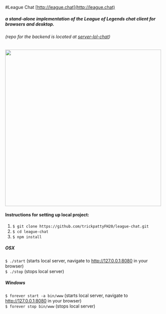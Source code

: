 #League Chat [http://league.chat](http://league.chat)
##### a stand-alone implementation of the League of Legends chat client for browsers and desktop.
###### (repo for the backend is located at [server-lol-chat](https://github.com/trickpattyFH20/server-lol-chat))
<img src="http://league.chat/images/screenshots/login.png" width="500" />

#### Instructions for setting up local project:

1. `$ git clone https://github.com/trickpattyFH20/league-chat.git`  
2. `$ cd league-chat`  
3. `$ npm install`  

##### OSX
`$ ./start` (starts local server, navigate to http://127.0.0.1:8080 in your browser)    
`$ ./stop` (stops local server)    

##### Windows
`$ forever start -a bin/www` (starts local server, navigate to http://127.0.0.1:8080 in your browser)  
`$ forever stop bin/www` (stops local server)  
